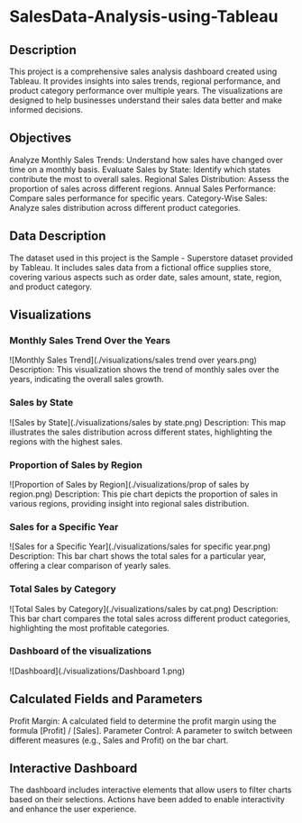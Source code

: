 # SalesData-Analysis-using-Tableau

## Description
This project is a comprehensive sales analysis dashboard created using Tableau. It provides insights into sales trends, regional performance, and product category performance over multiple years. The visualizations are designed to help businesses understand their sales data better and make informed decisions.

## Objectives
Analyze Monthly Sales Trends: Understand how sales have changed over time on a monthly basis.
Evaluate Sales by State: Identify which states contribute the most to overall sales.
Regional Sales Distribution: Assess the proportion of sales across different regions.
Annual Sales Performance: Compare sales performance for specific years.
Category-Wise Sales: Analyze sales distribution across different product categories.

## Data Description
The dataset used in this project is the Sample - Superstore dataset provided by Tableau. It includes sales data from a fictional office supplies store, covering various aspects such as order date, sales amount, state, region, and product category.

## Visualizations

### Monthly Sales Trend Over the Years
![Monthly Sales Trend](./visualizations/sales trend over years.png)
Description: This visualization shows the trend of monthly sales over the years, indicating the overall sales growth.

### Sales by State
![Sales by State](./visualizations/sales by state.png)
Description: This map illustrates the sales distribution across different states, highlighting the regions with the highest sales.

### Proportion of Sales by Region
![Proportion of Sales by Region](./visualizations/prop of sales by region.png)
Description: This pie chart depicts the proportion of sales in various regions, providing insight into regional sales distribution.

### Sales for a Specific Year
![Sales for a Specific Year](./visualizations/sales for specific year.png)
Description: This bar chart shows the total sales for a particular year, offering a clear comparison of yearly sales.

### Total Sales by Category
![Total Sales by Category](./visualizations/sales by cat.png)
Description: This bar chart compares the total sales across different product categories, highlighting the most profitable categories.

### Dashboard of the visualizations
![Dashboard](./visualizations/Dashboard 1.png)

## Calculated Fields and Parameters
Profit Margin: A calculated field to determine the profit margin using the formula [Profit] / [Sales].
Parameter Control: A parameter to switch between different measures (e.g., Sales and Profit) on the bar chart.

## Interactive Dashboard
The dashboard includes interactive elements that allow users to filter charts based on their selections. Actions have been added to enable interactivity and enhance the user experience.

